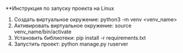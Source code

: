 **Инструкция по запуску проекта на Linux
1. Создать виртуальное окружение: python3 -m venv <venv_name>
2. Активировать виртуальное окружение: source venv_name/bin/activate
3. Установить библиотеки: pip install -r requirements.txt
4. Запустить проект: python manage.py ruserver

